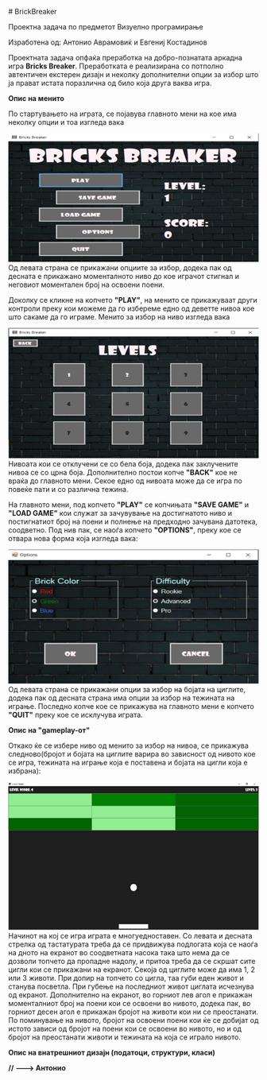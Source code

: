 \# BrickBreaker

Проектна задача по предметот Визуелно програмирање

Изработена од: Антонио Аврамовиќ и Евгениј Костадинов

Проектната задача опфаќа преработка на добро-познатата аркадна игра
**Bricks Breaker**. Преработката е реализирана со потполно автентичен
екстерен дизајн и неколку дополнителни опции за избор што ја прават
истата поразлична од било која друга ваква игра.

**Опис на менито**

По стартувањето на играта, се појавува главното мени на кое има неколку
опции и тоа изгледа вака

![Main Menu image](BB/Documentation%20images/Main%20Menu.png)
Од левата страна се прикажани опциите за избор, додека пак од десната е прикажано моменталното ниво до кое
играчот стигнал и неговиот моментален број на освоени поени.

Доколку се кликне на копчето **"PLAY"**, на менито се прикажуваат други
контроли преку кои можеме да го избереме едно од деветте нивоа кое што
сакаме да го играме. Менито за избор на ниво изгледа вака

![Select Level menu image](BB/Documentation%20images/Level%20Select%20Menu.png)
Нивоата кои се отклучени се со бела боја, додека пак заклучените нивоа се со црна боја. Дополнително постои копче
**"BACK"** кое не враќа до главното мени. Секое едно од нивоата може да се
игра по повеќе пати и со различна тежина.

На главното мени, под копчето **"PLAY"** се копчињата **"SAVE GAME"** и **"LOAD
GAME"** кои служат за зачувување на достигнатото ниво и постигнатиот број
на поени и полнење на предходно зачувана датотека, соодветно. Под нив
пак, се наоѓа копчето **"OPTIONS"**, преку кое се отвара нова форма која
изгледа вака:

![Options menu image](BB/Documentation%20images/Options%20Menu.png)
Од левата страна се прикажани опции за избор на бојата на циглите, додека пак од десната страна има опции за
избор на тежината на играње. Последно копче кое се прикажува на главното
мени е копчето **"QUIT"** преку кое се исклучува играта.

**Опис на "gameplay-от"**

Откако ќе се избере ниво од менито за избор на нивоа, се прикажува
следново(бројот и бојата на циглите варира во зависност од нивото кое се
игра, тежината на играње која е поставена и бојата на цигли која е
избрана):

![Gameplay image](BB/Documentation%20images/Gameplay.png)
Начинот на кој се игра играта е многуедноставен. Со левата и десната стрелка од тастатурата треба да се
придвижува подлогата која се наоѓа на дното на екранот во соодветната
насока така што нема да се дозволи топчето да пропадне надолу, и притоа
треба да се скршат сите цигли кои се прикажани на екранот. Секоја од
циглите може да има 1, 2 или 3 животи. При допир на топчето со цигла,
таа губи еден живот и станува посветла. При губење на последниот живот
циглата исчезнува од екранот. Дополнително на екранот, во горниот лев
агол е прикажан моменталниот број на поени кои се освоени во нивото,
додека пак, во горниот десен агол е прикажан бројот на животи кои ни се
преостанати. По поминување на нивото, бројот на освоени поени кои ќе се
добијат од истото зависи од бројот на поени кои се освоени во нивото, но
и од бројот на преостанати животи и тежината на која се играло нивото.

**Опис на внатрешниот дизајн (податоци, структури, класи)**

**// \-\--\> Антонио**
